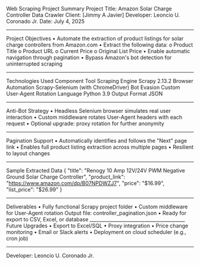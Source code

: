 Web Scraping Project Summary
Project Title: Amazon Solar Charge Controller Data Crawler
Client: [Jimmy A Javier]
Developer: Leoncio U. Coronado Jr.
Date: July 4, 2025
________________________________________
 Project Objectives
•	Automate the extraction of product listings for solar charge controllers from Amazon.com
•	Extract the following data:
o	Product Title
o	Product URL
o	Current Price
o	Original List Price
•	Enable automatic navigation through pagination
•	Bypass Amazon's bot detection for uninterrupted scraping
________________________________________
Technologies Used
Component	Tool
Scraping Engine	Scrapy 2.13.2
Browser Automation	Scrapy-Selenium (with ChromeDriver)
Bot Evasion	Custom User-Agent Rotation
Language	Python 3.9
Output Format	JSON
________________________________________
 Anti-Bot Strategy
•	Headless Selenium browser simulates real user interaction
•	Custom middleware rotates User-Agent headers with each request
•	Optional upgrade: proxy rotation for further anonymity
________________________________________
Pagination Support
•	Automatically identifies and follows the "Next" page link
•	Enables full product listing extraction across multiple pages
•	Resilient to layout changes
________________________________________
Sample Extracted Data
{
  "title": "Renogy 10 Amp 12V/24V PWM Negative Ground Solar Charge Controller",
  "product_link": "https://www.amazon.com/dp/B07NPDWZJ7",
  "price": "$16.99",
  "list_price": "$26.99"
}
________________________________________
Deliverables
•	 Fully functional Scrapy project folder
•	 Custom middleware for User-Agent rotation
 Output file: controller_pagination.json
•	 Ready for export to CSV, Excel, or database
________________________________________ Future Upgrades
•	Export to Excel/SQL
•	Proxy integration
•	Price change monitoring
•	Email or Slack alerts
•	Deployment on cloud scheduler (e.g., cron job)
________________________________________

Developer: Leoncio U. Coronado Jr.

